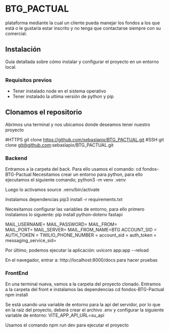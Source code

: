 # BTG_PACTUAL
plataforma mediante la cual un cliente pueda manejar los fondos a los que está o le gustaría estar inscrito y no tenga que contactarse siempre con su comercial.

## Instalación

Guía detallada sobre cómo instalar y configurar el proyecto en un entorno local.

### Requisitos previos

- Tener instalado node en el sistema operativo
- Tener instalado la ultima versión de python y pip

## Clonamos el repositorio
Abrimos una terminal y nos ubicamos donde deseamos tener nuestro proyecto

#HTTPS
git clone https://github.com/sebaslapix/BTG_PACTUAL.git
#SSH
git clone git@github.com:sebaslapix/BTG_PACTUAL.git

### Backend
Entramos a la carpeta del back. Para ello usamos el comando:
cd fondos-BTG-Pactual
Necesitamos crear un entorno para python, para ello ejecutamos el siguiente comando;
python3 -m venv .venv

Luego lo activamos
source .venv/bin/activate

Instalamos dependencias
pip3 install -r requirements.txt

Necesitamos configurar las variables de entorno, para ello primero instalamos lo siguiente:
pip install python-dotenv fastapi

MAIL_USERNAME=
MAIL_PASSWORD=
MAIL_FROM=    
MAIL_PORT=
MAIL_SERVER=
MAIL_FROM_NAME=BTG 
ACCOUNT_SID = 
AUTH_TOKEN = 
TWILIO_PHONE_NUMBER = 
account_sid = 
auth_token = 
messaging_service_sid=

Por último, podemos ejecutar la aplicación:
uvicorn app:app --reload

En el navegador, entrar a: http://localhost:8000/docs para hacer pruebas

### FrontEnd

En una terminal nueva, vamos a la carpeta del proyecto clonado.
Entramos a la carpeta del front e instalamos las dependencias
cd fondos-BTG-Pactual
npm install

Se está usando una variable de entorno para la api del servidor, por lo que en la raíz del proyecto, deberá crear el archivo .env y configurar la siguiente variable de entorno: VITE_APP_API_URL=su_api

Usamos el comando npm run dev para ejecutar el proyecto
